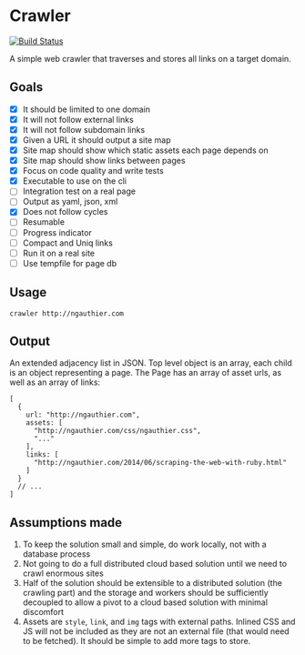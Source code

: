 # Crawler

[![Build Status](https://travis-ci.org/ngauthier/crawler.svg?branch=master)](https://travis-ci.org/ngauthier/crawler)

A simple web crawler that traverses and stores all links on a target domain.

## Goals

- [x] It should be limited to one domain
- [x] It will not follow external links
- [x] It will not follow subdomain links
- [x] Given a URL it should output a site map
- [x] Site map should show which static assets each page depends on
- [x] Site map should show links between pages
- [x] Focus on code quality and write tests
- [x] Executable to use on the cli
- [ ] Integration test on a real page
- [ ] Output as yaml, json, xml
- [x] Does not follow cycles
- [ ] Resumable
- [ ] Progress indicator
- [ ] Compact and Uniq links
- [ ] Run it on a real site
- [ ] Use tempfile for page db

## Usage

    crawler http://ngauthier.com

## Output

An extended adjacency list in JSON. Top level object is an array, each child is an object representing a page. The Page has an array of asset urls, as well as an array of links:

    [
      {
        url: "http://ngauthier.com",
        assets: [
          "http://ngauthier.com/css/ngauthier.css",
          "..."
        ],
        links: [
          "http://ngauthier.com/2014/06/scraping-the-web-with-ruby.html"
        ]
      }
      // ...
    ]

## Assumptions made

1. To keep the solution small and simple, do work locally, not with a database process
1. Not going to do a full distributed cloud based solution until we need to crawl enormous sites
1. Half of the solution should be extensible to a distributed solution (the crawling part) and the storage and workers should be sufficiently decoupled to allow a pivot to a cloud based solution with minimal discomfort
1. Assets are `style`, `link`, and `img` tags with external paths. Inlined CSS and JS will not be included as they are not an external file (that would need to be fetched). It should be simple to add more tags to store.
